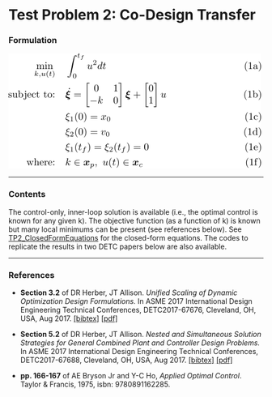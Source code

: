 # Test Problem 2: Co-Design Transfer

### Formulation
![formulation](media/TP002_Formulation.png)

---
### Contents
The control-only, inner-loop solution is available (i.e., the optimal control is known for any given k). The objective function (as a function of k) is known but many local minimums can be present (see references below). See [TP2_ClosedFormEquations](TP2_ClosedFormEquations.m) for the closed-form equations. The codes to replicate the results in two DETC papers below are also available.

---
### References
* **Section 3.2** of DR Herber, JT Allison. *Unified Scaling of Dynamic Optimization Design Formulations.* In ASME 2017 International Design Engineering Technical Conferences, DETC2017-67676, Cleveland, OH, USA, Aug 2017. [[bibtex]](http://systemdesign.illinois.edu/~systemdesign/bibtexbrowser.php?key=Herber2017c&bib=esdl_refs.bib) [[pdf]](http://systemdesign.illinois.edu/publications/Her17c.pdf)

* **Section 5.2** of DR Herber, JT Allison. *Nested and Simultaneous Solution Strategies for General Combined Plant and Controller Design Problems.* In ASME 2017 International Design Engineering Technical Conferences, DETC2017-67688, Cleveland, OH, USA, Aug 2017. [[bibtex]](http://systemdesign.illinois.edu/~systemdesign/bibtexbrowser.php?key=Herber2017b&bib=esdl_refs.bib) [[pdf]](http://systemdesign.illinois.edu/publications/Her17b.pdf)

* **pp. 166-167** of AE Bryson Jr and Y-C Ho, *Applied Optimal Control*. Taylor & Francis, 1975, isbn: 9780891162285.